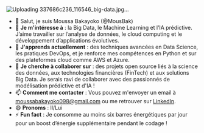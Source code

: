 
![Uploading 337686c236_116546_big-data.jpg…]()
- 👋 Salut, je suis Moussa Bakayoko (@MousBak)
- 👀 **Je m'intéresse à** : la Big Data, le Machine Learning et l’IA prédictive. J’aime travailler sur l’analyse de données, le cloud computing et le développement d’applications évolutives.  
- 🌱 **J'apprends actuellement** : des techniques avancées en Data Science, les pratiques DevOps, et je renforce mes compétences en Python et sur des plateformes cloud comme AWS et Azure.  
- 💞️ **Je cherche à collaborer sur** : des projets open source liés à la science des données, aux technologies financières (FinTech) et aux solutions Big Data. Je serais ravi de collaborer avec des passionnés de modélisation prédictive et d'IA !  
- 📫 **Comment me contacter** : Vous pouvez m'envoyer un email à moussabakayoko098@gmail.com ou me retrouver sur [LinkedIn](www.linkedin.com/in/moussa-bakayoko-3b1946152).  
- 😄 **Pronoms** : Il/Lui  
- ⚡ **Fun fact** : Je consomme au moins six barres énergétiques par jour pour un boost d’énergie supplémentaire pendant le codage !  

<!---
MousBak/MousBak is a ✨ special ✨ repository because its `README.md` (this file) appears on your GitHub profile.
You can click the Preview link to take a look at your changes.
--->
